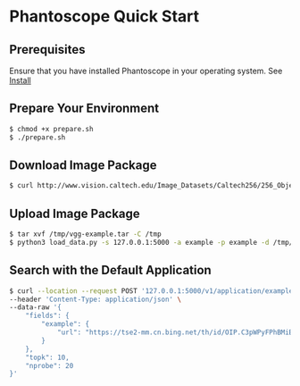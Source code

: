 # Phantoscope Quick Start
## Prerequisites
Ensure that you have installed Phantoscope in your operating system. See [Install](#README.md)

## Prepare Your Environment
```bash
$ chmod +x prepare.sh
$ ./prepare.sh
```

## Download Image Package
```bash
$ curl http://www.vision.caltech.edu/Image_Datasets/Caltech256/256_ObjectCategories.tar -o /tmp/vgg-example.tar
``` 

## Upload Image Package
```bash
$ tar xvf /tmp/vgg-example.tar -C /tmp
$ python3 load_data.py -s 127.0.0.1:5000 -a example -p example -d /tmp/256_ObjectCategories
```

## Search with the Default Application
```bash
$ curl --location --request POST '127.0.0.1:5000/v1/application/example/search' \
--header 'Content-Type: application/json' \
--data-raw '{
    "fields": {
        "example": {
            "url": "https://tse2-mm.cn.bing.net/th/id/OIP.C3pWPyFPhBMiBeWoncc24QHaCq?w=300&h=108&c=7&o=5&dpr=2&pid=1.7"
        }
    },
    "topk": 10,
    "nprobe": 20
}'
```